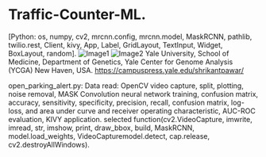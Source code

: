 # Traffic-Counter-ML.
[Python: os, numpy, cv2, mrcnn.config, mrcnn.model, MaskRCNN, pathlib, twilio.rest, Client, kivy, App, Label, GridLayout, TextInput, Widget, BoxLayout, random].
![Image1](https://github.com/spawar2/Traffic-Counter-ML/assets/25118302/bdf27b40-3ac9-4795-a656-66eccd736a4b)
![Image2](https://github.com/spawar2/Traffic-Counter-ML/assets/25118302/51851fb3-a43f-4252-a4ef-e097c08662b8)
Yale University, School of Medicine, Department of Genetics, Yale Center for Genome Analysis (YCGA) New Haven, USA.
https://campuspress.yale.edu/shrikantpawar/

open_parking_alert.py: Data read: OpenCV video capture, split, plotting, noise removal, MASK Convolution neural network training, confusion matrix, accuracy, sensitivity, specificity, precision, recall, confusion matrix, log-loss, and area under curve and receiver operating characteristic, AUC-ROC evaluation, KIVY application.
selected function(cv2.VideoCapture, imwrite, imread, str, imshow, print, draw_bbox, build, MaskRCNN, model.load_weights, VideoCapturemodel.detect, cap.release, cv2.destroyAllWindows).
